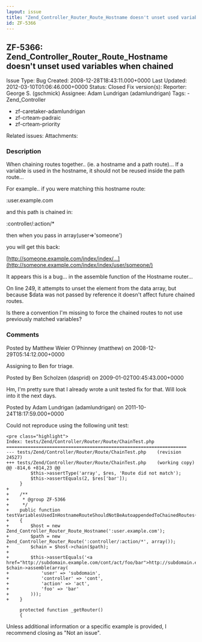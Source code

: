 ```yaml
---
layout: issue
title: "Zend_Controller_Router_Route_Hostname doesn't unset used variables when chained"
id: ZF-5366
---
```


ZF-5366: Zend\_Controller\_Router\_Route\_Hostname doesn't unset used variables when chained
--------------------------------------------------------------------------------------------

 Issue Type: Bug Created: 2008-12-28T18:43:11.000+0000 Last Updated: 2012-03-10T01:06:46.000+0000 Status: Closed Fix version(s): 
 Reporter:  George S. (gschmick)  Assignee:  Adam Lundrigan (adamlundrigan)  Tags: - Zend\_Controller
- zf-caretaker-adamlundrigan
- zf-crteam-padraic
- zf-crteam-priority
 
 Related issues: 
 Attachments: 
### Description

When chaining routes together.. (ie. a hostname and a path route)... If a variable is used in the hostname, it should not be reused inside the path route...

For example.. if you were matching this hostname route:

:user.example.com

and this path is chained in:

:controller/:action/\*

then when you pass in array(user=>'someone')

you will get this back:

[http://someone.example.com/index/index/…](http://someone.example.com/index/index/user/someone/)

It appears this is a bug... in the assemble function of the Hostname router...

On line 249, it attempts to unset the element from the data array, but because $data was not passed by reference it doesn't affect future chained routes.

Is there a convention I'm missing to force the chained routes to not use previously matched variables?

 

 

### Comments

Posted by Matthew Weier O'Phinney (matthew) on 2008-12-29T05:14:12.000+0000

Assigning to Ben for triage.

 

 

Posted by Ben Scholzen (dasprid) on 2009-01-02T00:45:43.000+0000

Hm, I'm pretty sure that I already wrote a unit tested fix for that. Will look into it the next days.

 

 

Posted by Adam Lundrigan (adamlundrigan) on 2011-10-24T18:17:59.000+0000

Could not reproduce using the following unit test:

 
    <pre class="highlight">
    Index: tests/Zend/Controller/Router/Route/ChainTest.php
    ===================================================================
    --- tests/Zend/Controller/Router/Route/ChainTest.php    (revision 24527)
    +++ tests/Zend/Controller/Router/Route/ChainTest.php    (working copy)
    @@ -814,6 +814,23 @@
             $this->assertType('array', $res, 'Route did not match');
             $this->assertEquals(2, $res['bar']);
         }
    +    
    +    /**
    +     * @group ZF-5366
    +     */
    +    public function testVariablesUsedInHostnameRouteShouldNotBeAutoappendedToChainedRoutes()
    +    {
    +        $host = new Zend_Controller_Router_Route_Hostname(':user.example.com');
    +        $path = new Zend_Controller_Router_Route(':controller/:action/*', array());
    +        $chain = $host->chain($path);
    +        
    +        $this->assertEquals('<a href="http://subdomain.example.com/cont/act/foo/bar">http://subdomain.example.com/cont/act/foo/bar</a>', $chain->assemble(array(
    +            'user' => 'subdomain',
    +            'controller' => 'cont',
    +            'action' => 'act',
    +            'foo' => 'bar'
    +        )));
    +    }
     
         protected function _getRouter()
         {


Unless additional information or a specific example is provided, I recommend closing as "Not an issue".

 

 